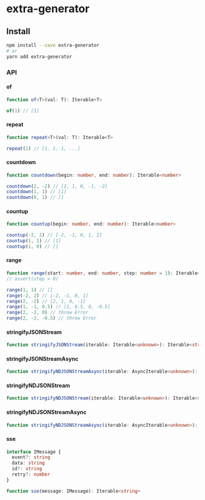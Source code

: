 # extra-generator

## Install

```sh
npm install --save extra-generator
# or
yarn add extra-generator
```

### API

#### of

```ts
function of<T>(val: T): Iterable<T>
```

```js
of(1) // [1]
```

#### repeat

```ts
function repeat<T>(val: T): Iterable<T>
```

```js
repeat(1) // [1, 1, 1, ...]
```

#### countdown

```ts
function countdown(begin: number, end: number): Iterable<number>
```

```js
countdown(2, -2) // [2, 1, 0, -1, -2]
countdown(1, 1) // [1]
countdown(0, 1) // []
```

#### countup

```ts
function countup(begin: number, end: number): Iterable<number>
```

```js
countup(-2, 2) // [-2, -1, 0, 1, 2]
countup(1, 1) // [1]
countup(1, 0) // []
```

#### range

```ts
function range(start: number, end: number, step: number = 1): Iterable<number>
// assert(step > 0)
```

```js
range(1, 1) // []
range(-2, 2) // [-2, -1, 0, 1]
range(2, -2) // [2, 1, 0, -1]
range(1, -1, 0.5) // [1, 0.5, 0, -0.5]
range(2, -2, 0) // throw Error
range(2, -2, -0.5) // throw Error
```

#### stringifyJSONStream

```ts
function stringifyJSONStream(iterable: Iterable<unknown>): Iterable<string>
```

#### stringifyJSONStreamAsync

```ts
function stringifyNDJSONStreamAsync(iterable: AsyncIterable<unknown>): AsyncIterable<string>
```

#### stringifyNDJSONStream

```ts
function stringifyNDJSONStream(iterable: Iterable<unknown>): Iterable<string>
```

#### stringifyNDJSONStreamAsync

```ts
function stringifyNDJSONStreamAsync(iterable: AsyncIterable<unknown>): AsyncIterable<string>
```

#### sse

```ts
interface IMessage {
  event?: string
  data: string
  id?: string
  retry?: number
}

function sse(message: IMessage): Iterable<string>
```
